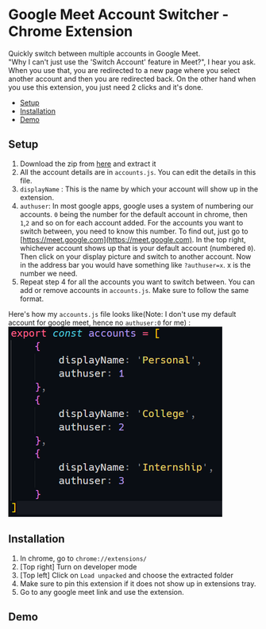 # Google Meet Account Switcher - Chrome Extension <!-- omit in toc -->

Quickly switch between multiple accounts in Google Meet. <br/>
"Why I can't just use the 'Switch Account' feature in Meet?", I hear you ask. When you use that, you are redirected to a new page where you select another account and then you are redirected back. On the other hand when you use this extension, you just need 2 clicks and it's done.

- [Setup](#setup)
- [Installation](#installation)
- [Demo](#demo)

## Setup

1. Download the zip from [here](https://github.com/arindamlahiri/google-meet-account-switcher/raw/main/google-meet-account-switcher.zip) and extract it
2. All the account details are in `accounts.js`. You can edit the details in this file.
3. `displayName` : This is the name by which your account will show up in the extension.
4. `authuser`: In most google apps, google uses a system of numbering our accounts. `0` being the number for the default account in chrome, then `1`,`2` and so on for each account added. For the accounts you want to switch between, you need to know this number. To find out, just go to [https://meet.google.com](https://meet.google.com). In the top right, whichever account shows up that is your default account (numbered `0`). Then click on your display picture and switch to another account. Now in the address bar you would have something like `?authuser=x`. x is the number we need.
5. Repeat step 4 for all the accounts you want to switch between. You can add or remove accounts in `accounts.js`. Make sure to follow the same format.

Here's how my `accounts.js` file looks like(Note: I don't use my default account for google meet, hence no `authuser:0` for me) : <br/>
![accounts.js](./example.PNG)

## Installation

1. In chrome, go to `chrome://extensions/`
2. [Top right] Turn on developer mode
3. [Top left] Click on `Load unpacked` and choose the extracted folder
4. Make sure to pin this extension if it does not show up in extensions tray.
5. Go to any google meet link and use the extension.

## Demo

